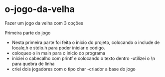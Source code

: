 # o-jogo-da-velha
Fazer um jogo da velha com 3 opções

Primeira parte do jogo

- Nesta primeira parte foi feita o inicio do projeto, colocando o include de locale,h e stdio.h para poder iniciar o codigo.
- coloqueo o in main para o inicio do programa 
- iniciei o cabecalho com printf e colocando o texto dentro 
-utilizei o \n para quebra de linha
- criei dois jogadores com o tipo char
-criador a base do jogo
